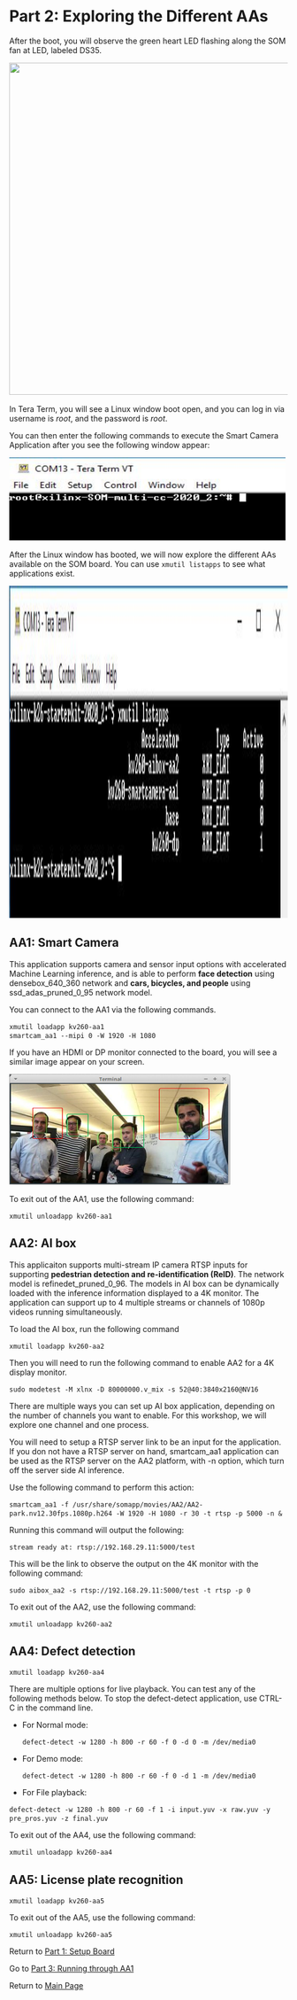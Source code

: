 # Part 2: Exploring the Different AAs

After the boot, you will observe the green heart LED flashing along the SOM fan at LED, labeled DS35.

<img src="/images/led.gif" width=600 height =600>


In Tera Term, you will see a Linux window boot open, and you can log in via username is *root*, and the password is *root*.

You can then enter the following commands to execute the Smart Camera Application after you see the following window appear:

<img src="/images/som_console.JPG" width=500 height=150>

After the Linux window has booted, we will now explore the different AAs available on the SOM board. You can use `xmutil listapps` to see what applications exist. 

<img src="/images/xmutil_list_apps.JPG" width=600 height =600>


## AA1: Smart Camera
This application supports camera and sensor input options with accelerated Machine Learning inference, and is able to perform **face detection** using densebox_640_360 network and **cars, bicycles, and people** using ssd_adas_pruned_0_95 network model. 

You can connect to the AA1 via the following commands. 
```
xmutil loadapp kv260-aa1
smartcam_aa1 --mipi 0 -W 1920 -H 1080 
```

If you have an HDMI or DP monitor connected to the board, you will see a similar image appear on your screen.

<img src="/images/som_aa1.png" width=400 height =200>

To exit out of the AA1, use the following command: 
```
xmutil unloadapp kv260-aa1
```

## AA2: AI box
This applicaiton supports multi-stream IP camera RTSP inputs for supporting **pedestrian detection and re-identification (ReID)**. The network model is refinedet_pruned_0_96. The models in AI box can be dynamically loaded with the inference information displayed to a 4K monitor. The application can support up to 4 multiple streams or channels of 1080p videos running simultaneously. 

To load the AI box, run the following command
```
xmutil loadapp kv260-aa2
```
Then you will need to run the following command to enable AA2 for a 4K display monitor.
```
sudo modetest -M xlnx -D 80000000.v_mix -s 52@40:3840x2160@NV16
```

There are multiple ways you can set up AI box application, depending on the number of channels you want to enable. For this workshop, we will explore one channel and one process. 

You will need to setup a RTSP server link to be an input for the application. If you don not have a RTSP server on hand, smartcam_aa1 application can be used as the RTSP server on the AA2 platform, with -n option, which turn off the server side AI inference.

Use the following command to perform this action: 
```
smartcam_aa1 -f /usr/share/somapp/movies/AA2/AA2-park.nv12.30fps.1080p.h264 -W 1920 -H 1080 -r 30 -t rtsp -p 5000 -n &
```

Running this command will output the following: 
```
stream ready at: rtsp://192.168.29.11:5000/test
```

This will be the link to observe the output on the 4K monitor with the following command:
```
sudo aibox_aa2 -s rtsp://192.168.29.11:5000/test -t rtsp -p 0
```

To exit out of the AA2, use the following command: 
```
xmutil unloadapp kv260-aa2
```

## AA4: Defect detection
```
xmutil loadapp kv260-aa4
```

There are multiple options for live playback. You can test any of the following methods below. To stop the defect-detect application, use CTRL-C in the command line.
 - For Normal mode: 
   ```
   defect-detect -w 1280 -h 800 -r 60 -f 0 -d 0 -m /dev/media0
   ```
 - For Demo mode: 
   ```
   defect-detect -w 1280 -h 800 -r 60 -f 0 -d 1 -m /dev/media0
   ```
 - For File playback: 
 ```
 defect-detect -w 1280 -h 800 -r 60 -f 1 -i input.yuv -x raw.yuv -y pre_pros.yuv -z final.yuv
 ```

To exit out of the AA4, use the following command: 
```
xmutil unloadapp kv260-aa4
```

## AA5: License plate recognition
```
xmutil loadapp kv260-aa5
```
To exit out of the AA5, use the following command: 
```
xmutil unloadapp kv260-aa5
```

Return to [Part 1: Setup Board](https://github.com/Xilinx/Xilinx_KV260_Workshop/blob/main/Part%201:%20Setup%20Board.md)

Go to [Part 3: Running through AA1](https://github.com/Xilinx/Xilinx_KV260_Workshop/blob/main/Part%203:%20Running%20through%20AA1.md)

Return to [Main Page](https://github.com/Xilinx/Xilinx_KV260_Workshop)
